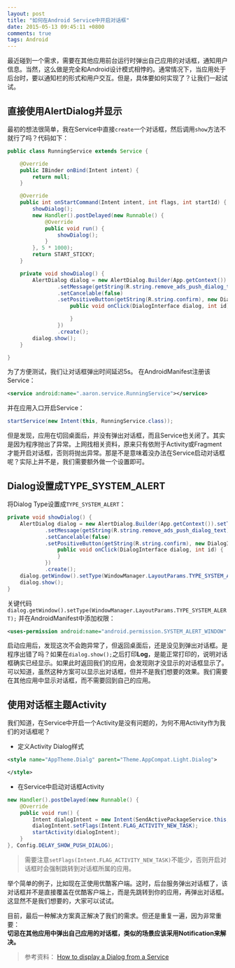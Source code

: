 ```yaml
---
layout: post
title: "如何在Android Service中开启对话框"
date: 2015-05-13 09:45:11 +0800
comments: true
tags: Android
---
```


最近碰到一个需求，需要在其他应用前台运行时弹出自己应用的对话框，通知用户信息。当然，这么做是完全和Android设计模式相悖的。通常情况下，当应用处于后台时，要以通知栏的形式和用户交互。但是，具体要如何实现了？让我们一起试试。<!-- more -->

## 直接使用AlertDialog并显示

最初的想法很简单，我在Service中直接`create`一个对话框，然后调用`show`方法不就行了吗？代码如下：

```java
public class RunningService extends Service {

    @Override
    public IBinder onBind(Intent intent) {
        return null;
    }

    @Override
    public int onStartCommand(Intent intent, int flags, int startId) {
        showDialog();
        new Handler().postDelayed(new Runnable() {
            @Override
            public void run() {
                showDialog();
            }
        }, 5 * 1000);
        return START_STICKY;
    }

    private void showDialog() {
        AlertDialog dialog = new AlertDialog.Builder(App.getContext()).setTitle(R.string.prompt)
                .setMessage(getString(R.string.remove_ads_push_dialog_text))
                .setCancelable(false)
                .setPositiveButton(getString(R.string.confirm), new DialogInterface.OnClickListener() {
                    public void onClick(DialogInterface dialog, int id) {

                    }
                })
                .create();
        dialog.show();
    }

}
```

为了方便测试，我们让对话框弹出时间延迟5s。 
在AndroidManifest注册该Service：

```xml
<service android:name=".aaron.service.RunningService"></service>
```

并在应用入口开启Service：

```java
startService(new Intent(this, RunningService.class));
```

但是发现，应用在切回桌面后，并没有弹出对话框，而且Service也关闭了。其实是因为程序抛出了异常。上网找相关资料，原来只有依附于Activity或Fragment才能开启对话框，否则将抛出异常。那是不是意味着没办法在Service启动对话框呢？实际上并不是，我们需要额外做一个设置即可。

## Dialog设置成TYPE_SYSTEM_ALERT

将Dialog Type设置成`TYPE_SYSTEM_ALERT`：

```java
private void showDialog() {
    AlertDialog dialog = new AlertDialog.Builder(App.getContext()).setTitle(R.string.prompt)
            .setMessage(getString(R.string.remove_ads_push_dialog_text))
            .setCancelable(false)
            .setPositiveButton(getString(R.string.confirm), new DialogInterface.OnClickListener() {
                public void onClick(DialogInterface dialog, int id) {
                }
            })
            .create();
    dialog.getWindow().setType(WindowManager.LayoutParams.TYPE_SYSTEM_ALERT);
    dialog.show();
}
```

关键代码`dialog.getWindow().setType(WindowManager.LayoutParams.TYPE_SYSTEM_ALERT);` 
并在AndroidManifest中添加权限：

```xml
<uses-permission android:name="android.permission.SYSTEM_ALERT_WINDOW" />
```

启动应用后，发现这次不会跑异常了，但返回桌面后，还是没见到弹出对话框。是程序出错了吗？如果在`dialog.show();`之后打印**Log**，是能正常打印的，说明对话框确实已经显示。如果此时返回我们的应用，会发现刚才没显示的对话框显示了。可以知道，虽然这种方案可以显示出对话框，但并不是我们想要的效果。我们需要在其他应用中显示对话框，而不需要回到自己的应用。

## 使用对话框主题Activity

我们知道，在Service中开启一个Activity是没有问题的，为何不用Activity作为我们的对话框呢？

- 定义Activity Dialog样式

```xml
<style name="AppTheme.Dialg" parent="Theme.AppCompat.Light.Dialog">

</style>
```

- 在Service中启动对话框Activity

```java
new Handler().postDelayed(new Runnable() {
	@Override
	public void run() {
		Intent dialogIntent = new Intent(SendActivePackageService.this, PushDialogActivity.class);
		dialogIntent.setFlags(Intent.FLAG_ACTIVITY_NEW_TASK);
		startActivity(dialogIntent);
	}
}, Config.DELAY_SHOW_PUSH_DIALOG);
```

> 需要注意`setFlags(Intent.FLAG_ACTIVITY_NEW_TASK)`不能少，否则开启对话框时会强制跳转到对话框所属的应用。

举个简单的例子，比如现在正使用优酷客户端。这时，后台服务弹出对话框了，该对话框并不是直接覆盖在优酷客户端上，而是先跳转到你的应用，再弹出对话框。这显然不是我们想要的，大家可以试试。

目前，最后一种解决方案真正解决了我们的需求。但还是重复一遍，因为非常重要：  
**切忌在其他应用中弹出自己应用的对话框，类似的场景应该采用Notification来解决。**

> 参考资料：
> [How to display a Dialog from a Service](http://stackoverflow.com/questions/7918571/how-to-display-a-dialog-from-a-service)